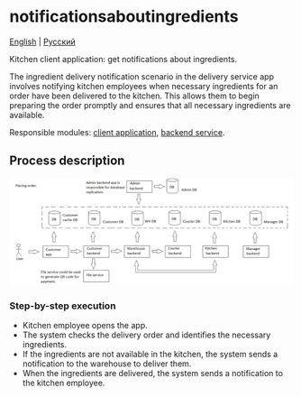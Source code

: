 # notificationsaboutingredients

[English](notificationsaboutingredients.md) | [Русский](notificationsaboutingredients.ru.md)

Kitchen client application: get notifications about ingredients.

The ingredient delivery notification scenario in the delivery service app involves notifying kitchen employees when necessary ingredients for an order have been delivered to the kitchen. 
This allows them to begin preparing the order promptly and ensures that all necessary ingredients are available.

Responsible modules: [client application](../../frontend/kitchenclient.md), [backend service](../../backend/kitchenbackend.md).

## Process description

![placing_order_overall](../../img/placing_order_overall.png)

### Step-by-step execution

- Kitchen employee opens the app.
- The system checks the delivery order and identifies the necessary ingredients.
- If the ingredients are not available in the kitchen, the system sends a notification to the warehouse to deliver them.
- When the ingredients are delivered, the system sends a notification to the kitchen employee.
